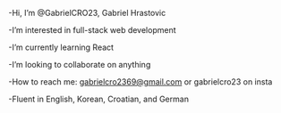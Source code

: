 -Hi, I’m @GabrielCRO23, Gabriel Hrastovic

-I’m interested in full-stack web development

-I’m currently learning React

-I’m looking to collaborate on anything

-How to reach me: gabrielcro2369@gmail.com or gabrielcro23 on insta

-Fluent in English, Korean, Croatian, and German


<!---
GabrielCRO23/GabrielCRO23 is a ✨ special ✨ repository because its `README.md` (this file) appears on your GitHub profile.
You can click the Preview link to take a look at your changes.
--->
